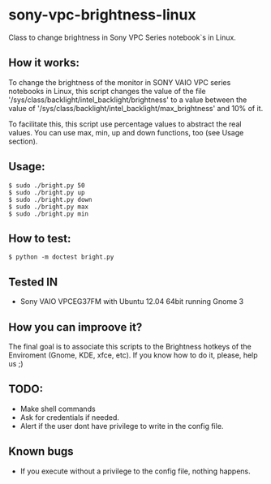 sony-vpc-brightness-linux
=========================

Class to change brightness in Sony VPC Series notebook`s in Linux.

How it works:
-------------

To change the brightness of the monitor in SONY VAIO VPC series notebooks in Linux, this script
changes the value of the file '/sys/class/backlight/intel_backlight/brightness' to a value between
the value of '/sys/class/backlight/intel_backlight/max_brightness' and 10% of it.

To facilitate this, this script use percentage values to abstract the real values. You can use
max, min, up and down functions, too (see Usage section).

Usage:
-------------

    $ sudo ./bright.py 50
    $ sudo ./bright.py up
    $ sudo ./bright.py down
    $ sudo ./bright.py max
    $ sudo ./bright.py min

How to test:
-------------

    $ python -m doctest bright.py

Tested IN
------------

- Sony VAIO VPCEG37FM with Ubuntu 12.04 64bit running Gnome 3

How you can improove it?
-------------

The final goal is to associate this scripts to the Brightness hotkeys of the Enviroment (Gnome, KDE, xfce, etc).
If you know how to do it, please, help us ;)

TODO:
-------------

- Make shell commands
- Ask for credentials if needed.
- Alert if the user dont have privilege to write in the config file.

Known bugs
-------------

- If you execute without a privilege to the config file, nothing happens.
